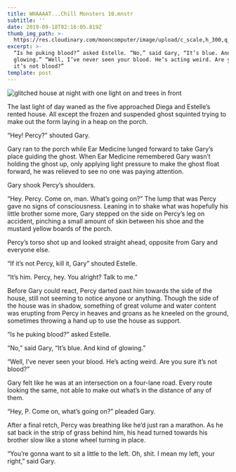 ```yaml
---
title: WHAAAAT...Chill Monsters 10.mnstr
subtitle: ''
date: 2019-09-18T02:16:05.819Z
thumb_img_path: >-
  https://res.cloudinary.com/mooncomputer/image/upload/c_scale,h_300,q_auto:best/v1568773028/Moon%20Computer%20Blog/MNSTR/WHAAAAT%20Chill%20Monsters/whaaaat-chill-monsters-10--fabrice-villard-BWN9C9EdbNM-unsplash--glitched-2.jpg
excerpt: >-
  “Is he puking blood?” asked Estelle. “No,” said Gary, “It’s blue. And kind of
  glowing.” “Well, I’ve never seen your blood. He’s acting weird. Are you sure
  it’s not blood?”
template: post
---
```

![glitched house at night with one light on and trees in front](https://res.cloudinary.com/mooncomputer/image/upload/c_scale,h_800,q_auto:best/v1568773028/Moon%20Computer%20Blog/MNSTR/WHAAAAT%20Chill%20Monsters/whaaaat-chill-monsters-10--fabrice-villard-BWN9C9EdbNM-unsplash--glitched-2.jpg "WHAAAAT Chill Monsters 10")

The last light of day waned as the five approached Diega and Estelle’s rented house. All except the frozen and suspended ghost squinted trying to make out the form laying in a heap on the porch. 

“Hey! Percy?” shouted Gary.

Gary ran to the porch while Ear Medicine lunged forward to take Gary’s place guiding the ghost. When Ear Medicine remembered Gary wasn’t holding the ghost up, only applying light pressure to make the ghost float forward, he was relieved to see no one was paying attention.

Gary shook Percy’s shoulders.

“Hey. Percy. Come on, man. What’s going on?” The lump that was Percy gave no signs of consciousness. Leaning in to shake what was hopefully his little brother some more, Gary stepped on the side on Percy’s leg on accident, pinching a small amount of skin between his shoe and the mustard yellow boards of the porch. 

Percy’s torso shot up and looked straight ahead, opposite from Gary and everyone else. 

“If it’s not Percy, kill it, Gary” shouted Estelle.

“It’s him. Percy, hey. You alright? Talk to me.”

Before Gary could react, Percy darted past him towards the side of the house, still not seeming to notice anyone or anything. Though the side of the house was in shadow, something of great volume and water content was erupting from Percy in heaves and groans as he kneeled on the ground, sometimes throwing a hand up to use the house as support. 

“Is he puking blood?” asked Estelle.

“No,” said Gary, “It’s blue. And kind of glowing.”

“Well, I’ve never seen your blood. He’s acting weird. Are you sure it’s not blood?”

Gary felt like he was at an intersection on a four-lane road. Every route looking the same, not able to make out what’s in the distance of any of them. 

“Hey, P. Come on, what’s going on?” pleaded Gary.

After a final retch, Percy was breathing like he’d just ran a marathon. As he sat back in the strip of grass behind him, his head turned towards his brother slow like a stone wheel turning in place. 

“You’re gonna want to sit a little to the left. Oh, shit. I mean my left, your right,” said Gary.
